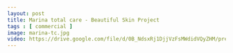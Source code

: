 ```yaml
---
layout: post
title: Marina total care - Beautiful Skin Project
tags : [ commercial ]
image: marina-tc.jpg
video: https://drive.google.com/file/d/0B_NdsxRj1DjjVzFsMWdidVQyZHM/preview
---
```

